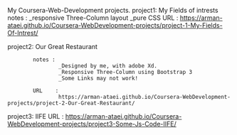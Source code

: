 My Coursera-Web-Development projects.
project1: My Fields of intrests
			notes :
					_responsive Three-Column layout
					_pure CSS
			URL   : 
					https://arman-ataei.github.io/Coursera-WebDevelopment-projects/project-1-My-Fields-Of-Intrest/


project2: Our Great Restaurant

			notes : 
					_Designed by me, with adobe Xd. 
					_Responsive Three-Column using Bootstrap 3
					_Some Links may not work!

			URL	   :
					https://arman-ataei.github.io/Coursera-WebDevelopment-projects/project-2-Our-Great-Restaurant/
project3: IIFE 
			URL		:
					  https://arman-ataei.github.io/Coursera-WebDevelopment-projects/project3-Some-Js-Code-IIFE/
